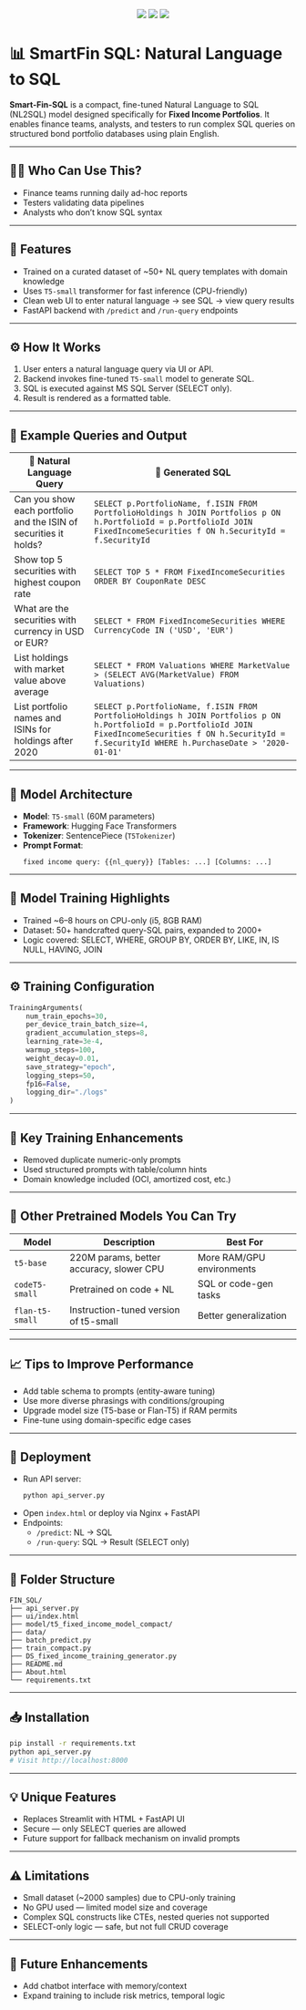 
<p align="center">
  <img src="https://img.shields.io/badge/Model-T5--small-blue" />
  <img src="https://img.shields.io/badge/Status-Prototyped-green" />
  <img src="https://img.shields.io/badge/License-MIT-lightgrey" />
</p>

# 📊 SmartFin SQL: Natural Language to SQL

**Smart-Fin-SQL** is a compact, fine-tuned Natural Language to SQL (NL2SQL) model designed specifically for **Fixed Income Portfolios**. It enables finance teams, analysts, and testers to run complex SQL queries on structured bond portfolio databases using plain English.

---

## 🙋‍♂️ Who Can Use This?

- Finance teams running daily ad-hoc reports  
- Testers validating data pipelines  
- Analysts who don’t know SQL syntax  

---

## 🚀 Features

- Trained on a curated dataset of ~50+ NL query templates with domain knowledge  
- Uses `T5-small` transformer for fast inference (CPU-friendly)  
- Clean web UI to enter natural language → see SQL → view query results  
- FastAPI backend with `/predict` and `/run-query` endpoints  

---

## ⚙️ How It Works

1. User enters a natural language query via UI or API.  
2. Backend invokes fine-tuned `T5-small` model to generate SQL.  
3. SQL is executed against MS SQL Server (SELECT only).  
4. Result is rendered as a formatted table.

---

## 🔎 Example Queries and Output

| 💬 Natural Language Query                                        | 🧠 Generated SQL                                                                                          |
|------------------------------------------------------------------|-----------------------------------------------------------------------------------------------------------|
| Can you show each portfolio and the ISIN of securities it holds? | `SELECT p.PortfolioName, f.ISIN FROM PortfolioHoldings h JOIN Portfolios p ON h.PortfolioId = p.PortfolioId JOIN FixedIncomeSecurities f ON h.SecurityId = f.SecurityId` |
| Show top 5 securities with highest coupon rate                   | `SELECT TOP 5 * FROM FixedIncomeSecurities ORDER BY CouponRate DESC`                                     |
| What are the securities with currency in USD or EUR?            | `SELECT * FROM FixedIncomeSecurities WHERE CurrencyCode IN ('USD', 'EUR')`                                |
| List holdings with market value above average                   | `SELECT * FROM Valuations WHERE MarketValue > (SELECT AVG(MarketValue) FROM Valuations)`                 |
| List portfolio names and ISINs for holdings after 2020          | `SELECT p.PortfolioName, f.ISIN FROM PortfolioHoldings h JOIN Portfolios p ON h.PortfolioId = p.PortfolioId JOIN FixedIncomeSecurities f ON h.SecurityId = f.SecurityId WHERE h.PurchaseDate > '2020-01-01'` |

---

## 🧠 Model Architecture

- **Model**: `T5-small` (60M parameters)  
- **Framework**: Hugging Face Transformers  
- **Tokenizer**: SentencePiece (`T5Tokenizer`)  
- **Prompt Format**:  
  ```text
  fixed income query: {{nl_query}} [Tables: ...] [Columns: ...]
  ```

---

## 🔧 Model Training Highlights

- Trained ~6–8 hours on CPU-only (i5, 8GB RAM)  
- Dataset: 50+ handcrafted query-SQL pairs, expanded to 2000+  
- Logic covered: SELECT, WHERE, GROUP BY, ORDER BY, LIKE, IN, IS NULL, HAVING, JOIN  

---

## ⚙️ Training Configuration

```python
TrainingArguments(
    num_train_epochs=30,
    per_device_train_batch_size=4,
    gradient_accumulation_steps=8,
    learning_rate=3e-4,
    warmup_steps=100,
    weight_decay=0.01,
    save_strategy="epoch",
    logging_steps=50,
    fp16=False,
    logging_dir="./logs"
)
```

---

## 🧪 Key Training Enhancements

- Removed duplicate numeric-only prompts  
- Used structured prompts with table/column hints  
- Domain knowledge included (OCI, amortized cost, etc.)  

---

## 🧠 Other Pretrained Models You Can Try

| Model          | Description                               | Best For                     |
|----------------|-------------------------------------------|------------------------------|
| `t5-base`      | 220M params, better accuracy, slower CPU  | More RAM/GPU environments    |
| `codeT5-small` | Pretrained on code + NL                   | SQL or code-gen tasks        |
| `flan-t5-small`| Instruction-tuned version of t5-small     | Better generalization        |

---

## 📈 Tips to Improve Performance

- Add table schema to prompts (entity-aware tuning)  
- Use more diverse phrasings with conditions/grouping  
- Upgrade model size (T5-base or Flan-T5) if RAM permits  
- Fine-tune using domain-specific edge cases  

---

## 🚀 Deployment

- Run API server:
  ```bash
  python api_server.py
  ```
- Open `index.html` or deploy via Nginx + FastAPI  
- Endpoints:
  - `/predict`: NL → SQL  
  - `/run-query`: SQL → Result (SELECT only)  

---

## 📂 Folder Structure

```
FIN_SQL/
├── api_server.py
├── ui/index.html
├── model/t5_fixed_income_model_compact/
├── data/
├── batch_predict.py
├── train_compact.py
├── DS_fixed_income_training_generator.py
├── README.md
├── About.html
└── requirements.txt
```

---

## 📥 Installation

```bash
pip install -r requirements.txt
python api_server.py
# Visit http://localhost:8000
```

---

## 💡 Unique Features

- Replaces Streamlit with HTML + FastAPI UI  
- Secure — only SELECT queries are allowed  
- Future support for fallback mechanism on invalid prompts  

---

## ⚠️ Limitations

- Small dataset (~2000 samples) due to CPU-only training  
- No GPU used — limited model size and coverage  
- Complex SQL constructs like CTEs, nested queries not supported  
- SELECT-only logic — safe, but not full CRUD coverage  

---

## 📜 Future Enhancements

- Add chatbot interface with memory/context  
- Expand training to include risk metrics, temporal logic
